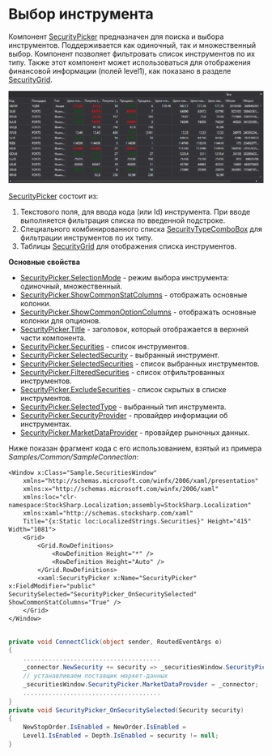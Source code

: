 # Выбор инструмента

Компонент [SecurityPicker](xref:StockSharp.Xaml.SecurityPicker) предназначен для поиска и выбора инструментов. Поддерживается как одиночный, так и множественный выбор. Компонент позволяет фильтровать список инструментов по их типу. Также этот компонент может использоваться для отображения финансовой информации (полей level1), как показано в разделе [SecurityGrid](table.md). 

![GUI SecurityPicker2](../../../../images/gui_securitypicker2.png)

[SecurityPicker](xref:StockSharp.Xaml.SecurityPicker) состоит из: 

1. Текстового поля, для ввода кода (или Id) инструмента. При вводе выполняется фильтрация списка по введенной подстроке.
2. Специального комбинированного списка [SecurityTypeComboBox](xref:StockSharp.Xaml.SecurityTypeComboBox) для фильтрации инструментов по их типу.
3. Таблицы [SecurityGrid](xref:StockSharp.Xaml.SecurityGrid) для отображения списка инструментов.

**Основные свойства**

- [SecurityPicker.SelectionMode](xref:StockSharp.Xaml.SecurityPicker.SelectionMode) \- режим выбора инструмента: одиночный, множественный.
- [SecurityPicker.ShowCommonStatColumns](xref:StockSharp.Xaml.SecurityPicker.ShowCommonStatColumns) \- отображать основные колонки.
- [SecurityPicker.ShowCommonOptionColumns](xref:StockSharp.Xaml.SecurityPicker.ShowCommonOptionColumns) \- отображать основные колонки для опционов.
- [SecurityPicker.Title](xref:StockSharp.Xaml.SecurityPicker.Title) \- заголовок, который отображается в верхней части компонента.
- [SecurityPicker.Securities](xref:StockSharp.Xaml.SecurityPicker.Securities) \- список инструментов.
- [SecurityPicker.SelectedSecurity](xref:StockSharp.Xaml.SecurityPicker.SelectedSecurity) \- выбранный инструмент.
- [SecurityPicker.SelectedSecurities](xref:StockSharp.Xaml.SecurityPicker.SelectedSecurities) \- список выбранных инструментов.
- [SecurityPicker.FilteredSecurities](xref:StockSharp.Xaml.SecurityPicker.FilteredSecurities) \- список отфильтрованных инструментов.
- [SecurityPicker.ExcludeSecurities](xref:StockSharp.Xaml.SecurityPicker.ExcludeSecurities) \- список скрытых в списке инструментов.
- [SecurityPicker.SelectedType](xref:StockSharp.Xaml.SecurityPicker.SelectedType) \- выбранный тип инструмента.
- [SecurityPicker.SecurityProvider](xref:StockSharp.Xaml.SecurityPicker.SecurityProvider) \- провайдер информации об инструментах.
- [SecurityPicker.MarketDataProvider](xref:StockSharp.Xaml.SecurityPicker.MarketDataProvider) \- провайдер рыночных данных.

Ниже показан фрагмент кода с его использованием, взятый из примера *Samples\/Common\/SampleConnection*: 

```xaml
<Window x:Class="Sample.SecuritiesWindow"
    xmlns="http://schemas.microsoft.com/winfx/2006/xaml/presentation"
    xmlns:x="http://schemas.microsoft.com/winfx/2006/xaml"
    xmlns:loc="clr-namespace:StockSharp.Localization;assembly=StockSharp.Localization"
    xmlns:xaml="http://schemas.stocksharp.com/xaml"
    Title="{x:Static loc:LocalizedStrings.Securities}" Height="415" Width="1081">
	<Grid>
		<Grid.RowDefinitions>
			<RowDefinition Height="*" />
			<RowDefinition Height="Auto" />
		</Grid.RowDefinitions>
		<xaml:SecurityPicker x:Name="SecurityPicker" x:FieldModifier="public" SecuritySelected="SecurityPicker_OnSecuritySelected" ShowCommonStatColumns="True" />
	</Grid>
</Window>
	  	
```
```cs
private void ConnectClick(object sender, RoutedEventArgs e)
{
    ......................................
	_connector.NewSecurity += security => _securitiesWindow.SecurityPicker.Securities.Add(security);
	// устанавливаем поставщик маркет-данных
	_securitiesWindow.SecurityPicker.MarketDataProvider = _connector;
	......................................
}
private void SecurityPicker_OnSecuritySelected(Security security)
{
	NewStopOrder.IsEnabled = NewOrder.IsEnabled =
	Level1.IsEnabled = Depth.IsEnabled = security != null;
}
```
